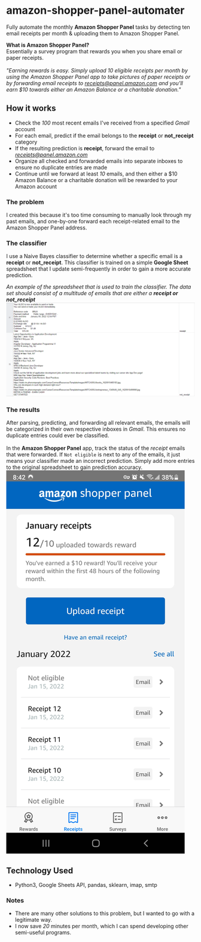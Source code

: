 # amazon-shopper-panel-automater
Fully automate the monthly **Amazon Shopper Panel** tasks by detecting ten email receipts per month &amp; uploading them to Amazon Shopper Panel.

**What is Amazon Shopper Panel?**<br>
Essentially a survey program that rewards you when you share email or paper receipts. 
<br>
<br>
*"Earning rewards is easy. Simply upload 10 eligible receipts per month by using the Amazon Shopper Panel app to take pictures of paper receipts or by forwarding email receipts to receipts@panel.amazon.com and you’ll earn $10 towards either an Amazon Balance or a charitable donation."*

## How it works
- Check the *100* most recent emails I've received from a specified *Gmail* account
- For each email, predict if the email belongs to the **receipt** or **not_receipt** category
- If the resulting prediction is **receipt**, forward the email to *receipts@panel.amazon.com*
- Organize all checked and forwarded emails into separate inboxes to ensure no duplicate entries are made
- Continue until we forward at least *10* emails, and then either a $10 Amazon Balance or a charitable donation will be rewarded to your Amazon account

### **The problem**
I created this because it's too time consuming to manually look through my past emails, and one-by-one forward each receipt-related email to the Amazon Shopper Panel address.
<br>

### **The classifier**
I use a Naive Bayes classifier to determine whether a specific email is a **receipt** or **not_receipt**. This classifier is trained on a simple **Google Sheet** spreadsheet that I update semi-frequently in order to gain a more accurate prediction.

*An example of the spreadsheet that is used to train the classifier. The data set should consist of a multitude of emails that are either a **receipt or not_receipt***
<br>
![Spreadsheet](https://github.com/sethpoly/amazon-shopper-panel-automater/blob/main/demo/images/spreadsheet.png)
<br>

### **The results**
After parsing, predicting, and forwarding all relevant emails, the emails will be categorized in their own respective inboxes in *Gmail*. This ensures no duplicate entries could ever be classified.
<br>
<br>
In the **Amazon Shopper Panel** app, track the status of the *receipt* emails that were forwarded. If `Not eligible` is next to any of the emails, it just means your classifier made an incorrect prediction. Simply add more entries to the original spreadsheet to gain prediction accuracy.
<br>
![Panel](https://github.com/sethpoly/amazon-shopper-panel-automater/blob/main/demo/images/panel.jpg)
<br>

## Technology Used
- Python3, Google Sheets API, pandas, sklearn, imap, smtp

### Notes
- There are many other solutions to this problem, but I wanted to go with a legitimate way.
- I now save *20* minutes per month, which I can spend developing other semi-useful programs.

